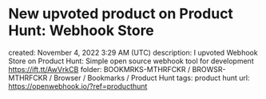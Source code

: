 # New upvoted product on Product Hunt: Webhook Store

created: November 4, 2022 3:29 AM (UTC)
description: I upvoted Webhook Store on Product Hunt: Simple open source webhook tool for development https://ift.tt/AwVrkCB
folder: BOOKMRKS-MTHRFCKR / BROWSR-MTHRFCKR / Browser / Bookmarks / Product Hunt
tags: product hunt
url: https://openwebhook.io/?ref=producthunt